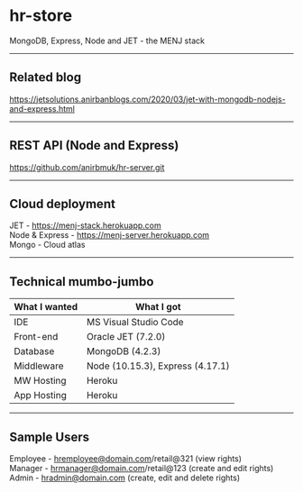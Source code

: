 # hr-store
MongoDB, Express, Node and JET - the MENJ stack  

- - - -

## Related blog
https://jetsolutions.anirbanblogs.com/2020/03/jet-with-mongodb-nodejs-and-express.html  

- - - -

## REST API (Node and Express)
https://github.com/anirbmuk/hr-server.git  

- - - -

## Cloud deployment
JET - https://menj-stack.herokuapp.com  
Node & Express - https://menj-server.herokuapp.com  
Mongo - Cloud atlas  

- - - -

## Technical mumbo-jumbo
What I wanted     | What I got
----------------- | --------------
IDE               | MS Visual Studio Code
Front-end         | Oracle JET (7.2.0)
Database          | MongoDB (4.2.3)
Middleware        | Node (10.15.3), Express (4.17.1)
MW Hosting        | Heroku
App Hosting       | Heroku

- - - -

## Sample Users
Employee - hremployee@domain.com/retail@321 (view rights)  
Manager - hrmanager@domain.com/retail@123 (create and edit rights)  
Admin - hradmin@domain.com (create, edit and delete rights)  
